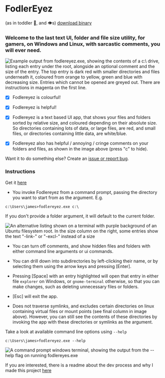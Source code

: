 # FodlerEyez
(as in toddler :baby:, and :eye:s)
[download binary](https://github.com/jayber/fodlereyez/releases/latest)

### Welcome to the last text UI, folder and file size utility, for gamers, on Windows and Linux, with sarcastic comments, you will ever need.

![Example output from fodlereyez.exe, showing the contents of a c:\ drive, listing each
entry under the root, alongside an optional comment and the size of the entry. The top
entry is dark red with smaller directories and files underneath it, coloured from orange to
yellow, green and blue with decreasing size. Entries which cannot be opened are greyed out.
There are instructions in magenta on the first line.](demo1.png)

- [x] Fodlereyez is colourful!

- [x] Fodlereyez is helpful!

- [x] Fodlereyez is a text based UI app, that shows your files and folders sorted by relative size,
  and coloured depending on their absolute size. So directories containing lots of data, or large
  files, are red, and small files, or directories containing little data, are white/blue.

- [x] Fodlereyez also has helpful / annoying / cringe comments on your folders and files, as
  shown in the image above (press "c" to hide).

Want it to do something else? Create
an [issue or report  bug](https://github.com/jayber/fodlereyez/issues).

### Instructions

Get it [here](https://github.com/jayber/fodlereyez/releases/latest)

* You invoke Fodlereyez from a command prompt, passing the directory you want to start from as the
  argument. E.g.

```
c:\Users\james>fodlereyez.exe c:\
```

If you don't provide a folder argument, it will default to the current folder.

![An alternative listing shown on a terminal with purple background of an Ubuntu filesystem
root. In the size column on the right, some entries show the text "-link-" or "-excl-" instead of
a size](demo2.png)

* You can turn off comments, and show hidden files and folders with either command line arguments
  or ui commands.

* You can drill down into subdirectories by left-clicking their name, or by selecting them using
  the arrow keys and pressing [Enter].

* Pressing [Space] with an entry highlighted will open that entry in either file `explorer` on
  Windows, or `gnome-terminal` otherwise, so that you can
  make changes, such as deleting unnecessary files or folders.

* [Esc] will exit the app.

* Does not traverse symlinks, and excludes certain directories on linux containing virtual files
  or mount points (see final column in image above). However, you can still see the contents of
  these directories by invoking the app with these directories or symlinks as the argument.

Take a look at available command line options using `--help`

```
c:\Users\james>fodlereyez.exe --help
```

![A command prompt windows terminal, showing the output from the --help flag on running
fodlereyes.exe](demo3.png)

If you are interested, there is a readme about the dev process and why I made this project
[here](DEV_README.md)
